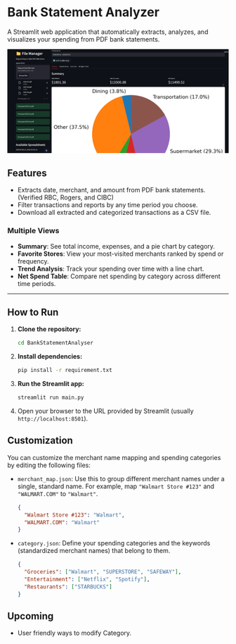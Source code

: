 # Bank Statement Analyzer

A Streamlit web application that automatically extracts, analyzes, and visualizes your spending from PDF bank statements.

![screenshot](demo/homepage.png) 

## Features
- Extracts date, merchant, and amount from PDF bank statements. (Verified RBC, Rogers, and CIBC)
- Filter transactions and reports by any time period you choose.
- Download all extracted and categorized transactions as a CSV file.
### Multiple Views
- **Summary**: See total income, expenses, and a pie chart by category.
- **Favorite Stores**: View your most-visited merchants ranked by spend or frequency.
- **Trend Analysis**: Track your spending over time with a line chart.
- **Net Spend Table**: Compare net spending by category across different time periods.

---
## How to Run

1.  **Clone the repository:**
    ```bash
    cd BankStatementAnalyser 
    ```

2.  **Install dependencies:**
    ```bash
    pip install -r requirement.txt
    ```

3.  **Run the Streamlit app:**
    ```bash
    streamlit run main.py
    ```

4.  Open your browser to the URL provided by Streamlit (usually `http://localhost:8501`).

## Customization

You can customize the merchant name mapping and spending categories by editing the following files:

-   `merchant_map.json`: Use this to group different merchant names under a single, standard name. For example, map `"Walmart Store #123"` and `"WALMART.COM"` to `"Walmart"`.
    ```json
    {
      "Walmart Store #123": "Walmart",
      "WALMART.COM": "Walmart"
    }
    ```

-   `category.json`: Define your spending categories and the keywords (standardized merchant names) that belong to them.
    ```json
    {
      "Groceries": ["Walmart", "SUPERSTORE", "SAFEWAY"],
      "Entertainment": ["Netflix", "Spotify"],
      "Restaurants": ["STARBUCKS"]
    }
    ``` 


## Upcoming
- User friendly ways to modify Category.
